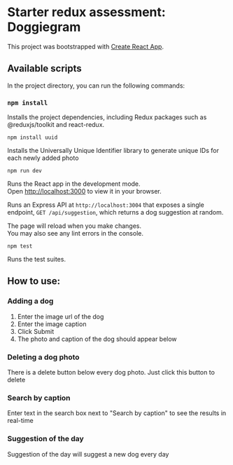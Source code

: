 # Starter redux assessment: Doggiegram

This project was bootstrapped with [Create React App](https://github.com/facebook/create-react-app).

## Available scripts

In the project directory, you can run the following commands:

### `npm install`

Installs the project dependencies, including Redux packages such as @reduxjs/toolkit and react-redux.

`npm install uuid`

Installs the Universally Unique Identifier library to generate unique IDs for each newly added photo

`npm run dev`

Runs the React app in the development mode.\
Open [http://localhost:3000](http://localhost:3000) to view it in your browser.

Runs an Express API at `http://localhost:3004` that exposes a single endpoint, `GET /api/suggestion`, which returns a dog suggestion at random.

The page will reload when you make changes.\
You may also see any lint errors in the console.

`npm test`

Runs the test suites.

## How to use:
### Adding a dog
1. Enter the image url of the dog 
2. Enter the image caption
3. Click Submit
4. The photo and caption of the dog should appear below

### Deleting a dog photo
There is a delete button below every dog photo. Just click this button to delete

### Search by caption
Enter text in the search box next to "Search by caption" to see the results in real-time

### Suggestion of the day
Suggestion of the day will suggest a new dog every day
